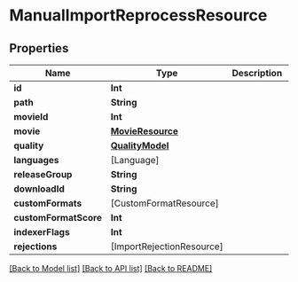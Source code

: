 # ManualImportReprocessResource

## Properties
Name | Type | Description | Notes
------------ | ------------- | ------------- | -------------
**id** | **Int** |  | [optional] 
**path** | **String** |  | [optional] 
**movieId** | **Int** |  | [optional] 
**movie** | [**MovieResource**](MovieResource.md) |  | [optional] 
**quality** | [**QualityModel**](QualityModel.md) |  | [optional] 
**languages** | [Language] |  | [optional] 
**releaseGroup** | **String** |  | [optional] 
**downloadId** | **String** |  | [optional] 
**customFormats** | [CustomFormatResource] |  | [optional] 
**customFormatScore** | **Int** |  | [optional] 
**indexerFlags** | **Int** |  | [optional] 
**rejections** | [ImportRejectionResource] |  | [optional] 

[[Back to Model list]](../README.md#documentation-for-models) [[Back to API list]](../README.md#documentation-for-api-endpoints) [[Back to README]](../README.md)


